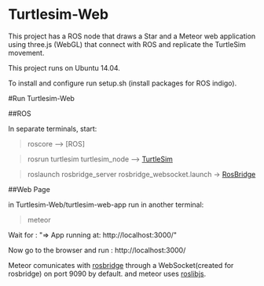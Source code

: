 # Turtlesim-Web

This project has a ROS node that draws a Star and a Meteor web application using 
three.js (WebGL) that connect with ROS and replicate the TurtleSim movement.

This project runs on Ubuntu 14.04.

To install and configure run setup.sh (install packages for ROS indigo).


#Run Turtlesim-Web


##ROS

In separate terminals, start: 

> roscore  --> [ROS]

> rosrun turtlesim turtlesim_node  --> [TurtleSim](http://wiki.ros.org/turtlesim/Tutorials)


> roslaunch rosbridge_server rosbridge_websocket.launch  -> [RosBridge](http://wiki.ros.org/rosbridge_suite)


##Web Page

in Turtlesim-Web/turtlesim-web-app run in another terminal:

> meteor

Wait for : "=> App running at: http://localhost:3000/"


Now go to the browser and run : http://localhost:3000/


Meteor comunicates with [rosbridge](http://wiki.ros.org/rosbridge_suite) through a WebSocket(created for rosbridge) 
on port 9090 by default. and meteor uses [roslibjs](http://wiki.ros.org/roslibjs).



